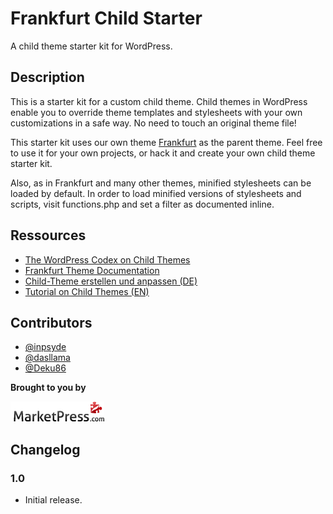 # Frankfurt Child Starter

A child theme starter kit for WordPress.

## Description
This is a starter kit for a custom child theme. Child themes in WordPress enable you to override theme templates and stylesheets with your own customizations in a safe way. No need to touch an original theme file!

This starter kit uses our own theme [Frankfurt](http://marketpress.com/product/frankfurt/) as the parent theme. Feel free to use it for your own projects, or hack it and create your own child theme starter kit.

Also, as in Frankfurt and many other themes, minified stylesheets can be loaded by default. In order to load minified versions of stylesheets and scripts, visit functions.php and set a filter as documented inline.

## Ressources

* [The WordPress Codex on Child Themes](http://codex.wordpress.org/Child_Themes)
* [Frankfurt Theme Documentation](http://marketpress.de/doku/theme-frankfurt/)
* [Child-Theme erstellen und anpassen (DE)](http://make.marketpress.com/themes/child-themes-erstellen-anpassen)
* [Tutorial on Child Themes (EN)](http://marketpress.com/2013/creating-customizing-child-themes)

## Contributors

* [@inpsyde](https://github.com/inpsyde)
* [@dasllama](https://github.com/dasllama)
* [@Deku86](https://github.com/Deku86)

**Brought to you by**

[![MarketPress.com](/assets/img/mp-logo.png)](http://marketpress.com)

## Changelog

### 1.0

* Initial release.
